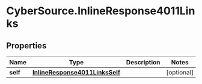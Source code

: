 # CyberSource.InlineResponse4011Links

## Properties
Name | Type | Description | Notes
------------ | ------------- | ------------- | -------------
**self** | [**InlineResponse4011LinksSelf**](InlineResponse4011LinksSelf.md) |  | [optional] 


